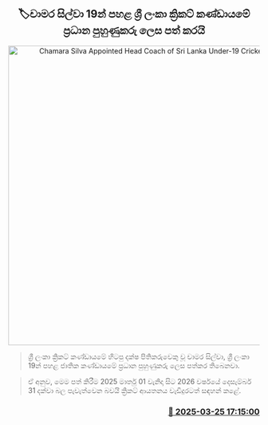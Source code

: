 <p align='center'><b><h2 align='center' title='Chamara Silva Appointed Head Coach of Sri Lanka Under-19 Cricket Team'>🏷චාමර සිල්වා 19න් පහළ ශ්‍රී ලංකා ක්‍රිකට් කණ්ඩායමේ ප්‍රධාන පුහුණුකරු ලෙස පත් කරයි</h2></b></p>
<p align='center'><img src='https://helakuru.sgp1.cdn.digitaloceanspaces.com/esana/images/lib/chamara-silva-nu.jpg' width='600' alt='Chamara Silva Appointed Head Coach of Sri Lanka Under-19 Cricket Team'></p>

> ශ්‍රී ලංකා ක්‍රිකට් කණ්ඩායමේ හිටපු දක්ෂ පිතිකරුවෙකු වූ චාමර සිල්වා, ශ්‍රී ලංකා 19න් පහළ ජාතික කණ්ඩායමේ ප්‍රධාන පුහුණුකරු ලෙස පත්කර තිබෙනවා.

> ඒ අනුව, මෙම පත් කිරීම 2025 මාර්තු 01 වැනිදා සිට 2026 වර්ෂයේ දෙසැම්බර් 31 දක්වා බල පැවැත්වෙන බවයි ක්‍රිකට් ආයතනය වැඩිදුරටත් සඳහන් කළේ. 



<h3 align='right'><a href='https://www.helakuru.lk/esana/p/108639/'>📅 2025-03-25 17:15:00</a></h3>
